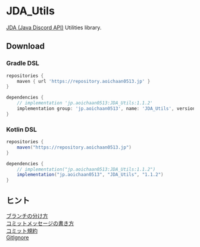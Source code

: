 # JDA_Utils

[JDA (Java Discord API)](https://github.com/DV8FromTheWorld/JDA) Utilities library.

## Download

### Gradle DSL

```gradle
repositories {
    maven { url 'https://repository.aoichaan0513.jp' }
}

dependencies {
    // implementation 'jp.aoichaan0513:JDA_Utils:1.1.2'
    implementation group: 'jp.aoichaan0513', name: 'JDA_Utils', version: '1.1.2'
}
```

### Kotlin DSL

```gradle
repositories {
    maven("https://repository.aoichaan0513.jp")
}

dependencies {
    // implementation("jp.aoichaan0513:JDA_Utils:1.1.2")
    implementation("jp.aoichaan0513", "JDA_Utils", "1.1.2")
}
```

## ヒント
[ブランチの分け方](https://qiita.com/hatt0519/items/23ef0866f4abacce7296)<br>
[コミットメッセージの書き方](https://qiita.com/itosho/items/9565c6ad2ffc24c09364)<br>
[コミット規約](https://qiita.com/Kenya/items/f72fba8fecc79d1b090c)<br>
[GitIgnore](https://www.toptal.com/developers/gitignore)
